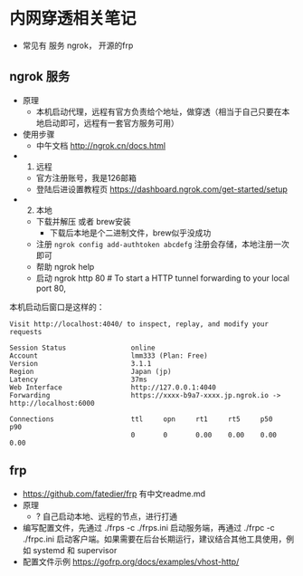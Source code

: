 # 内网穿透相关笔记
- 常见有 服务 ngrok， 开源的frp

## ngrok 服务
- 原理
  - 本机启动代理，远程有官方负责给个地址，做穿透（相当于自己只要在本地启动即可，远程有一套官方服务可用）
- 使用步骤
  - 中午文档 http://ngrok.cn/docs.html
- 1. 远程
  - 官方注册账号，我是126邮箱
  - 登陆后进设置教程页 https://dashboard.ngrok.com/get-started/setup
- 2. 本地
  - 下载并解压 或者 brew安装
    - 下载后本地是个二进制文件，brew似乎没成功
  - 注册 ```ngrok config add-authtoken abcdefg``` 注册会存储，本地注册一次即可
  - 帮助 ngrok help
  - 启动 ngrok http 80 # To start a HTTP tunnel forwarding to your local port 80,

本机启动后窗口是这样的：
```
Visit http://localhost:4040/ to inspect, replay, and modify your requests

Session Status                online
Account                       lmm333 (Plan: Free)
Version                       3.1.1
Region                        Japan (jp)
Latency                       37ms
Web Interface                 http://127.0.0.1:4040
Forwarding                    https://xxxx-b9a7-xxxx.jp.ngrok.io -> http://localhost:6000

Connections                   ttl     opn     rt1     rt5     p50     p90
                              0       0       0.00    0.00    0.00    0.00
```

## frp
- https://github.com/fatedier/frp 有中文readme.md
- 原理
  - ? 自己启动本地、远程的节点，进行打通
- 编写配置文件，先通过 ./frps -c ./frps.ini 启动服务端，再通过 ./frpc -c ./frpc.ini 启动客户端。如果需要在后台长期运行，建议结合其他工具使用，例如 systemd 和 supervisor
- 配置文件示例 https://gofrp.org/docs/examples/vhost-http/
